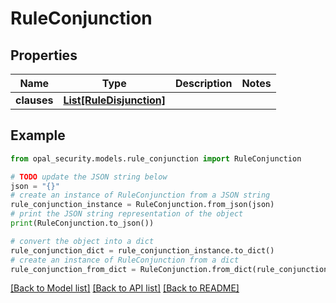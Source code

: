 # RuleConjunction


## Properties

Name | Type | Description | Notes
------------ | ------------- | ------------- | -------------
**clauses** | [**List[RuleDisjunction]**](RuleDisjunction.md) |  | 

## Example

```python
from opal_security.models.rule_conjunction import RuleConjunction

# TODO update the JSON string below
json = "{}"
# create an instance of RuleConjunction from a JSON string
rule_conjunction_instance = RuleConjunction.from_json(json)
# print the JSON string representation of the object
print(RuleConjunction.to_json())

# convert the object into a dict
rule_conjunction_dict = rule_conjunction_instance.to_dict()
# create an instance of RuleConjunction from a dict
rule_conjunction_from_dict = RuleConjunction.from_dict(rule_conjunction_dict)
```
[[Back to Model list]](../README.md#documentation-for-models) [[Back to API list]](../README.md#documentation-for-api-endpoints) [[Back to README]](../README.md)


